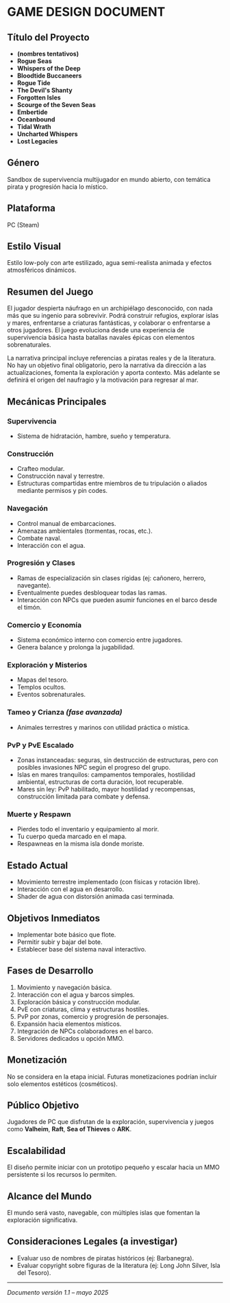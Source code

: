 # GAME DESIGN DOCUMENT

## Título del Proyecto
- **(nombres tentativos)**
- **Rogue Seas**
- **Whispers of the Deep**
- **Bloodtide Buccaneers**
- **Rogue Tide**
- **The Devil's Shanty**
- **Forgotten Isles**
- **Scourge of the Seven Seas**
- **Embertide**
- **Oceanbound**
- **Tidal Wrath**
- **Uncharted Whispers**
- **Lost Legacies**

## Género
Sandbox de supervivencia multijugador en mundo abierto, con temática pirata y progresión hacia lo místico.

## Plataforma
PC (Steam)

## Estilo Visual
Estilo low-poly con arte estilizado, agua semi-realista animada y efectos atmosféricos dinámicos.

## Resumen del Juego
El jugador despierta náufrago en un archipiélago desconocido, con nada más que su ingenio para sobrevivir. Podrá construir refugios, explorar islas y mares, enfrentarse a criaturas fantásticas, y colaborar o enfrentarse a otros jugadores. El juego evoluciona desde una experiencia de supervivencia básica hasta batallas navales épicas con elementos sobrenaturales.

La narrativa principal incluye referencias a piratas reales y de la literatura. No hay un objetivo final obligatorio, pero la narrativa da dirección a las actualizaciones, fomenta la exploración y aporta contexto. Más adelante se definirá el origen del naufragio y la motivación para regresar al mar.

## Mecánicas Principales

### Supervivencia
- Sistema de hidratación, hambre, sueño y temperatura.

### Construcción
- Crafteo modular.
- Construcción naval y terrestre.
- Estructuras compartidas entre miembros de tu tripulación o aliados mediante permisos y pin codes.

### Navegación
- Control manual de embarcaciones.
- Amenazas ambientales (tormentas, rocas, etc.).
- Combate naval.
- Interacción con el agua.

### Progresión y Clases
- Ramas de especialización sin clases rígidas (ej: cañonero, herrero, navegante).
- Eventualmente puedes desbloquear todas las ramas.
- Interacción con NPCs que pueden asumir funciones en el barco desde el timón.

### Comercio y Economía
- Sistema económico interno con comercio entre jugadores.
- Genera balance y prolonga la jugabilidad.

### Exploración y Misterios
- Mapas del tesoro.
- Templos ocultos.
- Eventos sobrenaturales.

### Tameo y Crianza *(fase avanzada)*
- Animales terrestres y marinos con utilidad práctica o mística.

### PvP y PvE Escalado
- Zonas instanceadas: seguras, sin destrucción de estructuras, pero con posibles invasiones NPC según el progreso del grupo.
- Islas en mares tranquilos: campamentos temporales, hostilidad ambiental, estructuras de corta duración, loot recuperable.
- Mares sin ley: PvP habilitado, mayor hostilidad y recompensas, construcción limitada para combate y defensa.

### Muerte y Respawn
- Pierdes todo el inventario y equipamiento al morir.
- Tu cuerpo queda marcado en el mapa.
- Respawneas en la misma isla donde moriste.

## Estado Actual
- Movimiento terrestre implementado (con físicas y rotación libre).
- Interacción con el agua en desarrollo.
- Shader de agua con distorsión animada casi terminada.

## Objetivos Inmediatos
- Implementar bote básico que flote.
- Permitir subir y bajar del bote.
- Establecer base del sistema naval interactivo.

## Fases de Desarrollo
1. Movimiento y navegación básica.
2. Interacción con el agua y barcos simples.
3. Exploración básica y construcción modular.
4. PvE con criaturas, clima y estructuras hostiles.
5. PvP por zonas, comercio y progresión de personajes.
6. Expansión hacia elementos místicos.
7. Integración de NPCs colaboradores en el barco.
8. Servidores dedicados u opción MMO.

## Monetización
No se considera en la etapa inicial. Futuras monetizaciones podrían incluir solo elementos estéticos (cosméticos).

## Público Objetivo
Jugadores de PC que disfrutan de la exploración, supervivencia y juegos como **Valheim**, **Raft**, **Sea of Thieves** o **ARK**.

## Escalabilidad
El diseño permite iniciar con un prototipo pequeño y escalar hacia un MMO persistente si los recursos lo permiten.

## Alcance del Mundo
El mundo será vasto, navegable, con múltiples islas que fomentan la exploración significativa.

## Consideraciones Legales (a investigar)
- Evaluar uso de nombres de piratas históricos (ej: Barbanegra).
- Evaluar copyright sobre figuras de la literatura (ej: Long John Silver, Isla del Tesoro).

---

*Documento versión 1.1 – mayo 2025*
